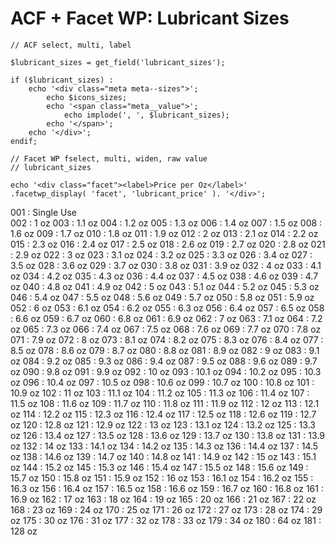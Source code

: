 # ACF + Facet WP: Lubricant Sizes   
    
    // ACF select, multi, label

    $lubricant_sizes = get_field('lubricant_sizes');

    if ($lubricant_sizes) :
        echo '<div class="meta meta--sizes">';
            echo $icons_sizes;
            echo '<span class="meta__value">';
                echo implode(', ', $lubricant_sizes);
            echo '</span>';
        echo '</div>';
    endif;

    // Facet WP fselect, multi, widen, raw value
    // lubricant_sizes

    echo '<div class="facet"><label>Price per Oz</label>' .facetwp_display( 'facet', 'lubricant_price' ). '</div>';   


001 : Single Use	
002 : 1 oz
003 : 1.1 oz
004 : 1.2 oz
005 : 1.3 oz
006 : 1.4 oz
007 : 1.5 oz
008 : 1.6 oz
009 : 1.7 oz
010 : 1.8 oz
011 : 1.9 oz
012 : 2 oz
013 : 2.1 oz
014 : 2.2 oz
015 : 2.3 oz
016 : 2.4 oz
017 : 2.5 oz
018 : 2.6 oz
019 : 2.7 oz
020 : 2.8 oz
021 : 2.9 oz
022 : 3 oz
023 : 3.1 oz
024 : 3.2 oz
025 : 3.3 oz
026 : 3.4 oz
027 : 3.5 oz
028 : 3.6 oz
029 : 3.7 oz
030 : 3.8 oz
031 : 3.9 oz
032 : 4 oz
033 : 4.1 oz
034 : 4.2 oz
035 : 4.3 oz
036 : 4.4 oz
037 : 4.5 oz
038 : 4.6 oz
039 : 4.7 oz
040 : 4.8 oz
041 : 4.9 oz
042 : 5 oz
043 : 5.1 oz
044 : 5.2 oz
045 : 5.3 oz
046 : 5.4 oz
047 : 5.5 oz
048 : 5.6 oz
049 : 5.7 oz
050 : 5.8 oz
051 : 5.9 oz
052 : 6 oz
053 : 6.1 oz
054 : 6.2 oz
055 : 6.3 oz
056 : 6.4 oz
057 : 6.5 oz
058 : 6.6 oz
059 : 6.7 oz
060 : 6.8 oz
061 : 6.9 oz
062 : 7 oz
063 : 7.1 oz
064 : 7.2 oz
065 : 7.3 oz
066 : 7.4 oz
067 : 7.5 oz
068 : 7.6 oz
069 : 7.7 oz
070 : 7.8 oz
071 : 7.9 oz
072 : 8 oz
073 : 8.1 oz
074 : 8.2 oz
075 : 8.3 oz
076 : 8.4 oz
077 : 8.5 oz
078 : 8.6 oz
079 : 8.7 oz
080 : 8.8 oz
081 : 8.9 oz
082 : 9 oz
083 : 9.1 oz
084 : 9.2 oz
085 : 9.3 oz
086 : 9.4 oz
087 : 9.5 oz
088 : 9.6 oz
089 : 9.7 oz
090 : 9.8 oz
091 : 9.9 oz
092 : 10 oz
093 : 10.1 oz
094 : 10.2 oz
095 : 10.3 oz
096 : 10.4 oz
097 : 10.5 oz
098 : 10.6 oz
099 : 10.7 oz
100 : 10.8 oz
101 : 10.9 oz
102 : 11 oz
103 : 11.1 oz
104 : 11.2 oz
105 : 11.3 oz
106 : 11.4 oz
107 : 11.5 oz
108 : 11.6 oz
109 : 11.7 oz
110 : 11.8 oz
111 : 11.9 oz
112 : 12 oz
113 : 12.1 oz
114 : 12.2 oz
115 : 12.3 oz
116 : 12.4 oz
117 : 12.5 oz
118 : 12.6 oz
119 : 12.7 oz
120 : 12.8 oz
121 : 12.9 oz
122 : 13 oz
123 : 13.1 oz
124 : 13.2 oz
125 : 13.3 oz
126 : 13.4 oz
127 : 13.5 oz
128 : 13.6 oz
129 : 13.7 oz
130 : 13.8 oz
131 : 13.9 oz
132 : 14 oz
133 : 14.1 oz
134 : 14.2 oz
135 : 14.3 oz
136 : 14.4 oz
137 : 14.5 oz
138 : 14.6 oz
139 : 14.7 oz
140 : 14.8 oz
141 : 14.9 oz
142 : 15 oz
143 : 15.1 oz
144 : 15.2 oz
145 : 15.3 oz
146 : 15.4 oz
147 : 15.5 oz
148 : 15.6 oz
149 : 15.7 oz
150 : 15.8 oz
151 : 15.9 oz
152 : 16 oz
153 : 16.1 oz
154 : 16.2 oz
155 : 16.3 oz
156 : 16.4 oz
157 : 16.5 oz
158 : 16.6 oz
159 : 16.7 oz
160 : 16.8 oz
161 : 16.9 oz
162 : 17 oz
163 : 18 oz
164 : 19 oz
165 : 20 oz
166 : 21 oz
167 : 22 oz
168 : 23 oz
169 : 24 oz
170 : 25 oz
171 : 26 oz
172 : 27 oz
173 : 28 oz
174 : 29 oz
175 : 30 oz
176 : 31 oz
177 : 32 oz
178 : 33 oz
179 : 34 oz
180 : 64 oz
181 : 128 oz